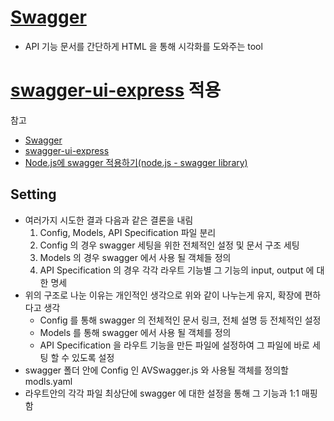 # [Swagger](https://swagger.io)

* API 기능 문서를 간단하게 HTML 을 통해 시각화를 도와주는 tool

# [swagger-ui-express](https://www.npmjs.com/package/swagger-ui-express) 적용

참고
* [Swagger](https://swagger.io)
* [swagger-ui-express](https://www.npmjs.com/package/swagger-ui-express)
* [Node.js에 swagger 적용하기(node.js - swagger library)](https://avilos.codes/server/nodejs/node-js-swagger-library/)

## Setting

* 여러가지 시도한 결과 다음과 같은 결론을 내림
    1. Config, Models, API Specification 파일 분리
    2. Config 의 경우 swagger 세팅을 위한 전체적인 설정 및 문서 구조 세팅
    3. Models 의 경우 swagger 에서 사용 될 객체들 정의
    4. API Specification 의 경우 각각 라우트 기능별 그 기능의 input, output 에 대한 명세
* 위의 구조로 나눈 이유는 개인적인 생각으로 위와 같이 나누는게 유지, 확장에 편하다고 생각
    * Config 를 통해 swagger 의 전체적인 문서 링크, 전체 설명 등 전체적인 설정
    * Models 를 통해 swagger 에서 사용 될 객체를 정의
    * API Specification 을 라우트 기능을 만든 파일에 설정하여 그 파일에 바로 세팅 할 수 있도록 설정
* swagger 폴더 안에 Config 인 AVSwagger.js 와 사용될 객체를 정의할 modls.yaml
* 라우트안의 각각 파일 최상단에 swagger 에 대한 설정을 통해 그 기능과 1:1 매핑함